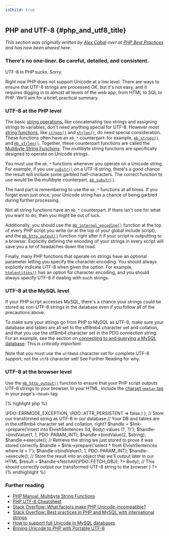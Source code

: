 ```yaml
---
isChild: true
---
```


## PHP and UTF-8 {#php_and_utf8_title}

_This section was originally written by [Alex Cabal](https://alexcabal.com/) over at [PHP Best Practices](https://phpbestpractices.org/#utf-8) and has now been shared here_.

### There's no one-liner. Be careful, detailed, and consistent.

UTF-8 in PHP sucks. Sorry.

Right now PHP does not support Unicode at a low level. There are ways to ensure that UTF-8 strings are processed OK, but it's not easy, and it requires digging in to almost all levels of the web app, from HTML to SQL to PHP. We'll aim for a brief, practical summary.

### UTF-8 at the PHP level

The basic [string operations](http://php.net/manual/en/language.operators.string.php), like concatenating two strings and assigning strings to variables, don't need anything special for UTF-8. However most [string functions](http://php.net/manual/en/ref.strings.php), like [`strpos()`](http://php.net/manual/en/function.strpos.php) and [`strlen()`](http://php.net/manual/en/function.strlen.php), do need special consideration. These functions often have an `mb_*` counterpart: for example, [`mb_strpos()`](http://php.net/manual/en/function.mb-strpos.php) and [`mb_strlen()`](http://php.net/manual/en/function.mb-strlen.php). Together, these counterpart functions are called the [Multibyte String Functions](http://php.net/manual/en/ref.mbstring.php). The multibyte string functions are specifically designed to operate on Unicode strings.

You must use the `mb_*` functions whenever you operate on a Unicode string. For example, if you use [`substr()`](http://php.net/manual/en/function.substr.php) on a UTF-8 string, there's a good chance the result will include some garbled half-characters. The correct function to use would be the multibyte counterpart, [`mb_substr()`](http://php.net/manual/en/function.mb-substr.php).

The hard part is remembering to use the `mb_*` functions at all times. If you forget even just once, your Unicode string has a chance of being garbled during further processing.

Not all string functions have an `mb_*` counterpart. If there isn't one for what you want to do, then you might be out of luck.

Additionally, you should use the [`mb_internal_encoding()`](http://php.net/manual/en/function.mb-internal-encoding.php) function at the top of every PHP script you write (or at the top of your global include script), and the [`mb_http_output()`](http://php.net/manual/en/function.mb-http-output.php) function right after it if your script is outputting to a browser. Explicitly defining the encoding of your strings in every script will save you a lot of headaches down the road.

Finally, many PHP functions that operate on strings have an optional parameter letting you specify the character encoding. You should always explicitly indicate UTF-8 when given the option. For example, [`htmlentities()`](http://php.net/manual/en/function.htmlentities.php) has an option for character encoding, and you should always specify UTF-8 if dealing with such strings.

### UTF-8 at the MySQL level

If your PHP script accesses MySQL, there's a chance your strings could be stored as non-UTF-8 strings in the database even if you follow all of the precautions above.

To make sure your strings go from PHP to MySQL as UTF-8, make sure your database and tables are all set to the utf8mb4 character set and collation, and that you use the utf8mb4 character set in the PDO connection string. For an example, see the section on [connecting to and querying a MySQL database](https://phpbestpractices.org/#mysql). This is _critically important_.

Note that you must use the `utf8mb4` character set for complete UTF-8 support, not the `utf8` character set! See Further Reading for why.

### UTF-8 at the browser level

Use the [`mb_http_output()`](http://php.net/manual/en/function.mb-http-output.php) function to ensure that your PHP script outputs UTF-8 strings to your browser. In your HTML, include the [charset `<meta>` tag](http://htmlpurifier.org/docs/enduser-utf8.html) in your page's `<head>` tag. 

{% highlight php %}
<?php
// Tell PHP that we're using UTF-8 strings until the end of the script
mb_internal_encoding('UTF-8');
 
// Tell PHP that we'll be outputting UTF-8 to the browser
mb_http_output('UTF-8');
 
// Our UTF-8 test string
$string = 'Êl síla erin lû e-govaned vîn.';
 
// Transform the string in some way with a multibyte function
// Note how we cut the string at a non-Ascii character for demonstration purposes
$string = mb_substr($string, 0, 15);
 
// Connect to a database to store the transformed string
// See the PDO example in this document for more information
// Note the `set names utf8mb4` commmand!
$link = new \PDO(   
                    'mysql:host=your-hostname;dbname=your-db;charset=utf8mb4',
                    'your-username',
                    'your-password',
                    array(
                        \PDO::ATTR_ERRMODE => \PDO::ERRMODE_EXCEPTION,
                        \PDO::ATTR_PERSISTENT => false
                    )
                );
 
// Store our transformed string as UTF-8 in our database
// Your DB and tables are in the utf8mb4 character set and collation, right?
$handle = $link->prepare('insert into ElvishSentences (Id, Body) values (?, ?)');
$handle->bindValue(1, 1, PDO::PARAM_INT);
$handle->bindValue(2, $string);
$handle->execute();
 
// Retrieve the string we just stored to prove it was stored correctly
$handle = $link->prepare('select * from ElvishSentences where Id = ?');
$handle->bindValue(1, 1, PDO::PARAM_INT);
$handle->execute();
 
// Store the result into an object that we'll output later in our HTML
$result = $handle->fetchAll(\PDO::FETCH_OBJ);
?><!doctype html>
<html>
    <head>
        <meta charset="UTF-8" />
        <title>UTF-8 test page</title>
    </head>
    <body>
        <?php
        foreach($result as $row){
            print($row->Body);  // This should correctly output our transformed UTF-8 string to the browser
        }
        ?>
    </body>
</html>
{% endhighlight %}

### Further reading

* [PHP Manual: Multibyte String Functions](http://php.net/manual/en/ref.mbstring.php)
* [PHP UTF-8 Cheatsheet](http://blog.loftdigital.com/blog/php-utf-8-cheatsheet)
* [Stack Overflow: What factors make PHP Unicode-incompatible?](http://stackoverflow.com/questions/571694/what-factors-make-php-unicode-incompatible)
* [Stack Overflow: Best practices in PHP and MySQL with international strings](http://stackoverflow.com/questions/140728/best-practices-in-php-and-mysql-with-international-strings)
* [How to support full Unicode in MySQL databases](http://mathiasbynens.be/notes/mysql-utf8mb4)
* [Brining Unicode to PHP with Portable UTF-8](http://www.sitepoint.com/bringing-unicode-to-php-with-portable-utf8/)
